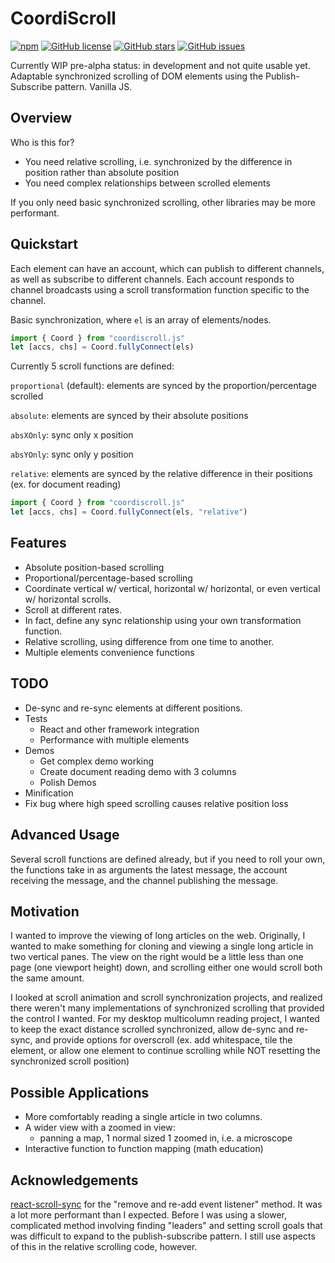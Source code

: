# CoordiScroll
[![npm](https://img.shields.io/npm/v/coordiscroll)](https://github.com/jeffchiou/coordiscroll)
[![GitHub license](https://img.shields.io/github/license/jeffchiou/coordiscroll)](https://github.com/jeffchiou/coordiscroll/blob/master/LICENSE)
[![GitHub stars](https://img.shields.io/github/stars/jeffchiou/coordiscroll)](https://github.com/jeffchiou/coordiscroll/stargazers)
[![GitHub issues](https://img.shields.io/github/issues/jeffchiou/coordiscroll)](https://github.com/jeffchiou/coordiscroll/issues)

Currently WIP pre-alpha status: in development and not quite usable yet. Adaptable synchronized scrolling of DOM elements using the Publish-Subscribe pattern. Vanilla JS.



## Overview

Who is this for?

- You need relative scrolling, i.e. synchronized by the difference in position rather than absolute position
- You need complex relationships between scrolled elements

If you only need basic synchronized scrolling, other libraries may be more performant.

## Quickstart

Each element can have an account, which can publish to different channels, as well as subscribe to different channels. Each account responds to channel broadcasts using a scroll transformation function specific to the channel.

Basic synchronization, where `el` is an array of elements/nodes.

```javascript
import { Coord } from "coordiscroll.js"
let [accs, chs] = Coord.fullyConnect(els)
```
Currently 5 scroll functions are defined:

`proportional` (default): elements are synced by the proportion/percentage scrolled

`absolute`: elements are synced by their absolute positions

`absXOnly`: sync only x position

`absYOnly`: sync only y position

`relative`: elements are synced by the relative difference in their positions (ex. for document reading)

```javascript
import { Coord } from "coordiscroll.js"
let [accs, chs] = Coord.fullyConnect(els, "relative")
```



## Features

- Absolute position-based scrolling
- Proportional/percentage-based scrolling
- Coordinate vertical w/ vertical, horizontal w/ horizontal, or even vertical w/ horizontal scrolls.
- Scroll at different rates.
- In fact, define any sync relationship using your own transformation function.
- Relative scrolling, using difference from one time to another.
- Multiple elements convenience functions

## TODO

- De-sync and re-sync elements at different positions.
- Tests
  - React and other framework integration
  - Performance with multiple elements
- Demos
  - Get complex demo working
  - Create document reading demo with 3 columns
  - Polish Demos
- Minification
- Fix bug where high speed scrolling causes relative position loss

## Advanced Usage

Several scroll functions are defined already, but if you need to roll your own, the functions take in as arguments the latest message, the account receiving the message, and the channel publishing the message.

## Motivation

I wanted to improve the viewing of long articles on the web. Originally, I wanted to make something for cloning and viewing a single long article in two vertical panes. The view on the right would be a little less than one page (one viewport height) down, and scrolling either one would scroll both the same amount.

I looked at scroll animation and scroll synchronization projects, and realized there weren't many implementations of synchronized scrolling that provided the control I wanted. For my desktop multicolumn reading project, I wanted to keep the exact distance scrolled synchronized, allow de-sync and re-sync, and provide options for overscroll (ex. add whitespace, tile the element, or allow one element to continue scrolling while NOT resetting the synchronized scroll position)

## Possible Applications

- More comfortably reading a single article in two columns.
- A wider view with a zoomed in view:
  - panning a map, 1 normal sized 1 zoomed in, i.e. a microscope
- Interactive function to function mapping (math education)

## Acknowledgements

[react-scroll-sync](https://www.npmjs.com/package/react-scroll-sync) for the "remove and re-add event listener" method. It was a lot more performant than I expected. Before I was using a slower, complicated method involving finding "leaders" and setting scroll goals that was difficult to expand to the publish-subscribe pattern. I still use aspects of this in the relative scrolling code, however.